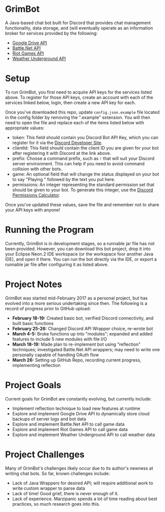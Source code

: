 # GrimBot
A Java-based chat bot built for Discord that provides chat management functionality, data storage, and (will eventually operate as an information broker for services provided by the following:
* [Google Drive API](https://developers.google.com/drive/)
* [Battle.Net API](https://dev.battle.net/)
* [Riot Games API](https://developer.riotgames.com/)
* [Weather Underground API](https://www.wunderground.com/weather/api/)

# Setup
To run GrimBot, you first need to acquire API keys for the services listed above. To register for those API keys, create an account with each of the services linked below, login, then create a new API key for each.

Once you've downloaded this repo, update `config.json.example` file located in the config folder by removing the ".example" extension. You will then need to open the file and replace each of the items listed below with appropriate values:
* token: This field should contain you Discord Bot API Key, which you can register for it via the [Discord Developer Site](https://discordapp.com/login?redirect_to=/developers/applications/me).
* clientId: This field should contain the client ID you are given for your bot after registering it with Discord at the link above.
* prefix:  Choose a command prefix, such as `!` that will suit your Discord server environment. This can help if you need to avoid command collision with other bots.
* game: An optional field that will change the status displayed on your bot to say "Playing " followed by the text you put here.
* permissions: An integer representing the standard permission set that should be given to your bot. To generate this integer, use the [Discord Permissions Calculator](https://discordapi.com/permissions.html).

Once you've updated these values, save the file and remember not to share your API keys with anyone!

# Running the Program
Currently, GrimBot is in development stages, so a runnable jar file has not been provided. However, you can download this bot project, drop it into your Eclipse Neon.2 IDE workspace (or the workspace foor another Java IDE), and open it there. You can run the bot directly via the IDE, or export a runnable jar file after configuring it as listed above.

# Project Notes
GrimBot was started mid-February 2017 as a personal project, but has evolved into a more serious undertaking since then. The following is a record of progress prior to GitHub upload:
* **February 18-19:** Created basic bot, verified Discord connectivity, and built basic functions
* **February 25-26:** Changed Discord API Wrapper choice, re-wrote bot
* **March 4-5:** Broke functions up into "modules"; expanded and added features to include 5 new modules with file I/O
* **March 18-19:** Made plan to re-implement bot using "reflection" techniques; investigated Battle.Net API wrappers; may need to write one personally capable of handling OAuth flow
* **March 26:** Setting up GitHub Repo, recording current progress, implementing reflection

# Project Goals
Current goals for GrimBot are constantly evolving, but currently include:
* Implement reflection technique to load new features at runtime
* Explore and implement Google Drive API to dynamically store cloud backups of server logs and bot data
* Explore and implement Battle.Net API to call game data
* Explore and implement Riot Games API to call game data
* Explore and implement Weather Underground API to call weather data

# Project Challenges
Many of GrimBot's challenges likely occur due to its author's newness at writing chat bots. So far, known challenges include:
* Lack of Java Wrappers for desired API; will require additional work to write custom wrapper to parse data
* Lack of time! Good grief, there is never enough of it.
* Lack of experience. Marzipanic spends a lot of time reading about best practices, so much research goes into this.

